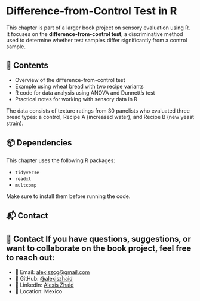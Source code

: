 # Difference-from-Control Test in R

This chapter is part of a larger book project on sensory evaluation using R. It focuses on the **difference-from-control test**, a discriminative method used to determine whether test samples differ significantly from a control sample.

## 📄 Contents

- Overview of the difference-from-control test
- Example using wheat bread with two recipe variants
- R code for data analysis using ANOVA and Dunnett’s test
- Practical notes for working with sensory data in R

The data consists of texture ratings from 30 panelists who evaluated three bread types: a control, Recipe A (increased water), and Recipe B (new yeast strain).

## 📦 Dependencies

This chapter uses the following R packages:

- `tidyverse`
- `readxl`
- `multcomp`

Make sure to install them before running the code.

## 📬 Contact

## 📩 Contact If you have questions, suggestions, or want to collaborate on the book project, feel free to reach out:

- 📧 Email: alexiszcg@gmail.com  
- 🧠 GitHub: [@alexiszhaid](https://github.com/alexiszhaid)  
- 📘 LinkedIn: [Alexis Zhaid](https://www.linkedin.com/in/alexis-zhaid-carrillo-garc%C3%ADa-2b01ba205/)  
- 📍 Location: Mexico
